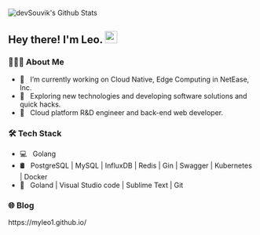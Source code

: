 
<br>

<img align="center" src="https://github-readme-stats.vercel.app/api?username=myleo1&include_all_commits=true&count_private=true&show_icons=true&line_height=20&title_color=7A7ADB&icon_color=2234AE&text_color=D3D3D3&bg_color=0,000000,130F40" alt="devSouvik's Github Stats">

</br>
<h2> Hey there! I'm Leo. <img src="https://github.com/souvikguria98/souvikguria98/blob/master/Hi.gif" width="25"></h2>

<h3> 👨🏻‍💻 About Me </h3>

- 🔭 &nbsp; I’m currently working on Cloud Native, Edge Computing in NetEase, Inc.
- 🤔 &nbsp; Exploring new technologies and developing software solutions and quick hacks.
- 💼 &nbsp; Cloud platform R&D engineer and back-end web developer.

<h3>🛠 Tech Stack</h3>

- 💻 &nbsp; Golang
- 🛢 &nbsp; PostgreSQL | MySQL | InfluxDB | Redis | Gin | Swagger | Kubernetes | Docker
- 🔧 &nbsp; Goland | Visual Studio code | Sublime Text | Git

<h3>🌐 Blog</h3>
https://myleo1.github.io/
